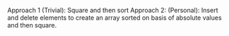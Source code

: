 Approach 1 (Trivial): Square and then sort
Approach 2: (Personal): Insert and delete elements to create an array sorted on basis of absolute values and then square.